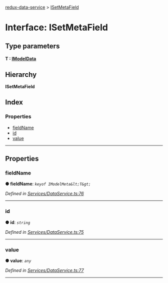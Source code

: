 [redux-data-service](../README.md) > [ISetMetaField](../interfaces/isetmetafield.md)

# Interface: ISetMetaField

## Type parameters
#### T :  [IModelData](imodeldata.md)
## Hierarchy

**ISetMetaField**

## Index

### Properties

* [fieldName](isetmetafield.md#fieldname)
* [id](isetmetafield.md#id)
* [value](isetmetafield.md#value)

---

## Properties

<a id="fieldname"></a>

###  fieldName

**● fieldName**: *`keyof IModelMeta&lt;T&gt;`*

*Defined in [Services/DataService.ts:76](https://github.com/Rediker-Software/redux-data-service/blob/5a6fe9c/src/Services/DataService.ts#L76)*

___
<a id="id"></a>

###  id

**● id**: *`string`*

*Defined in [Services/DataService.ts:75](https://github.com/Rediker-Software/redux-data-service/blob/5a6fe9c/src/Services/DataService.ts#L75)*

___
<a id="value"></a>

###  value

**● value**: *`any`*

*Defined in [Services/DataService.ts:77](https://github.com/Rediker-Software/redux-data-service/blob/5a6fe9c/src/Services/DataService.ts#L77)*

___

